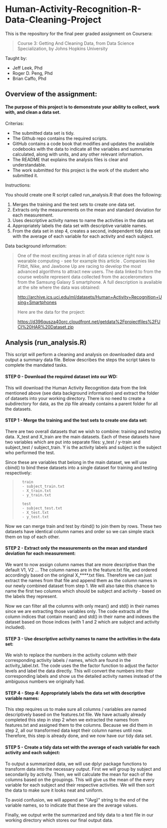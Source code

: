 # Human-Activity-Recognition-R-Data-Cleaning-Project

This is the repository for the final peer graded assignment on Coursera:

> Course 3: Getting And Cleaning Data, 
> from Data Science Specialization, 
> by Johns Hopkins University

Taught by: 
 
  - Jeff Leek, Phd 
  - Roger D. Peng, Phd
  - Brian Caffo, Phd
  
  
## Overview of the assignment:

#### The purpose of this project is to demonstrate your ability to collect, work with, and clean a data set.


Criterias: 

- The submitted data set is tidy.
- The Github repo contains the required scripts.
- GitHub contains a code book that modifies and updates the available codebooks with the data to indicate all the variables and summaries calculated, along with units, and any other relevant information.
- The README that explains the analysis files is clear and understandable.
- The work submitted for this project is the work of the student who submitted it.




Instructions: 

You should create one R script called run_analysis.R that does the following:

1. Merges the training and the test sets to create one data set. 
2. Extracts only the measurements on the mean and standard deviation for
each measurement. 
3. Uses descriptive activity names to name the activities in the data set 
4. Appropriately labels the data set with descriptive variable names. 
5. From the data set in step 4, creates a second, independent tidy data set
with the average of each variable for each activity and each subject. 


Data background information:

>One of the most exciting areas in all of data science right now is wearable computing - see for example this article . Companies like Fitbit, Nike, and Jawbone Up are racing to develop the most advanced algorithms to attract new users. The data linked to from the course website represent data collected from the accelerometers from the Samsung Galaxy S smartphone. A full description is available at the site where the data was obtained:
>
>http://archive.ics.uci.edu/ml/datasets/Human+Activity+Recognition+Using+Smartphones
>
>Here are the data for the project:
>
>https://d396qusza40orc.cloudfront.net/getdata%2Fprojectfiles%2FUCI%20HAR%20Dataset.zip


## Analysis (run_analysis.R)
This script will perform a cleaning and analysis on downloaded data and output a summary data file. Below describes the steps the script takes to complete the mandated tasks.


#### STEP 0 - Download the required dataset into our WD:

This will download the Human Activity Recognition data from the link mentioned above (see data background information) and extract the folder of datasets into your working directory. There is no need to create a subdirectory for data, as the zip file already contains a parent folder for all the datasets.


#### STEP 1 - Merge the training and the test sets to create one data set: 

There are two overall datasets that we wish to combine: training and testing data. X_test and X_train are the main datasets. Each of these datasets have two variables which are put into separate files: y_test / y-train and subject_test / subject_train. Y is the activity labels and subject is the subject who performed the test. 

Since these are variables that belong in the main dataset, we will use cbind() to bind these datasets into a single dataset for training and testing respectively:

>       train
>       - subject_train.txt 
>       - X_train.txt 
>       - y_train.txt 
>
>       test
>       - subject_test.txt 
>       - X_test.txt 
>       - y_test.txt 

Now we can merge train and test by rbind() to join them by rows. These two datasets have identical column names and order so we can simple stack them on top of each other. 



#### STEP 2 - Extract only the measurements on the mean and standard deviation for each measurement:

We want to now assign column names that are more descriptive than the default V1, V2 ...
The column names are in the feature.txt file, and ordered accordingly based on the original X_****.txt files. Therefore we can just extract the names from that file and append them as the column names in our newly combined dataset from step 1. We will also take this chance to name the first two columns which should be subject and activity - based on the labels they represent.

Now we can filter all the columns with only mean() and std() in their names since we are extracting those variables only. The code extracts all the column indices that contain mean() and std() in their name and indexes the dataset based on those indices (with 1 and 2 which are subject and activity included).


#### STEP 3 - Use descriptive activity names to name the activities in the data set:

We wish to replace the numbers in the activity column with their corresponding activity labels / names, which are found in the activity_label.txt. The code uses the the factor function to adjust the factor levels and label the data directly. This will convert the numbers into their corresponding labels and show us the detailed activity names instead of the ambiguous numbers we originally had. 


#### STEP 4 - Step 4: Appropriately labels the data set with descriptive variable names:

This step requires us to make sure all columns / variables are named descriptively based on the features.txt file. We have actually already completed this step in step 2 when we extracted the names from features.txt and assigned them to the columns. Because we did them in step 2, all our transformed data kept their column names until now. Therefore, this step is already done, and we now have our tidy data set. 


#### STEP 5 - Create a tidy data set with the average of each variable for each activity and each subject:

To output a summarized data, we will use dplyr package functions to transform data into the necessary output. 
First we will group by subject and secondarily by activity. Then, we will calculate the mean for each of the columns based on the groupings. This will give us the mean of the every variable for each subject and their respective activities. We will then sort the data to make sure it looks neat and uniform.

To avoid confusion, we will append an "(Avg)" string to the end of the variable names, so to indicate that these are the average values. 

Finally, we output write the summarized and tidy data to a text file in our working directory which stores our final output data.


